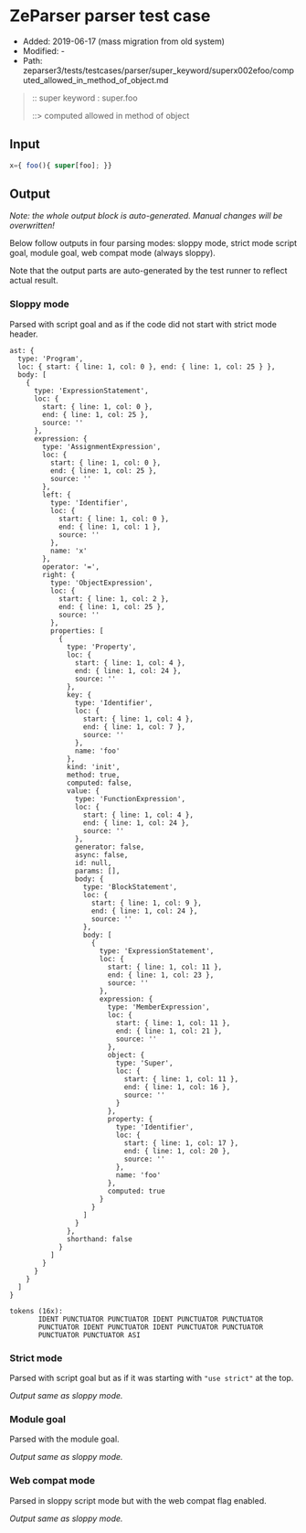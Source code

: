 # ZeParser parser test case

- Added: 2019-06-17 (mass migration from old system)
- Modified: -
- Path: zeparser3/tests/testcases/parser/super_keyword/superx002efoo/computed_allowed_in_method_of_object.md

> :: super keyword : super.foo
>
> ::> computed allowed in method of object

## Input

`````js
x={ foo(){ super[foo]; }}
`````

## Output

_Note: the whole output block is auto-generated. Manual changes will be overwritten!_

Below follow outputs in four parsing modes: sloppy mode, strict mode script goal, module goal, web compat mode (always sloppy).

Note that the output parts are auto-generated by the test runner to reflect actual result.

### Sloppy mode

Parsed with script goal and as if the code did not start with strict mode header.

`````
ast: {
  type: 'Program',
  loc: { start: { line: 1, col: 0 }, end: { line: 1, col: 25 } },
  body: [
    {
      type: 'ExpressionStatement',
      loc: {
        start: { line: 1, col: 0 },
        end: { line: 1, col: 25 },
        source: ''
      },
      expression: {
        type: 'AssignmentExpression',
        loc: {
          start: { line: 1, col: 0 },
          end: { line: 1, col: 25 },
          source: ''
        },
        left: {
          type: 'Identifier',
          loc: {
            start: { line: 1, col: 0 },
            end: { line: 1, col: 1 },
            source: ''
          },
          name: 'x'
        },
        operator: '=',
        right: {
          type: 'ObjectExpression',
          loc: {
            start: { line: 1, col: 2 },
            end: { line: 1, col: 25 },
            source: ''
          },
          properties: [
            {
              type: 'Property',
              loc: {
                start: { line: 1, col: 4 },
                end: { line: 1, col: 24 },
                source: ''
              },
              key: {
                type: 'Identifier',
                loc: {
                  start: { line: 1, col: 4 },
                  end: { line: 1, col: 7 },
                  source: ''
                },
                name: 'foo'
              },
              kind: 'init',
              method: true,
              computed: false,
              value: {
                type: 'FunctionExpression',
                loc: {
                  start: { line: 1, col: 4 },
                  end: { line: 1, col: 24 },
                  source: ''
                },
                generator: false,
                async: false,
                id: null,
                params: [],
                body: {
                  type: 'BlockStatement',
                  loc: {
                    start: { line: 1, col: 9 },
                    end: { line: 1, col: 24 },
                    source: ''
                  },
                  body: [
                    {
                      type: 'ExpressionStatement',
                      loc: {
                        start: { line: 1, col: 11 },
                        end: { line: 1, col: 23 },
                        source: ''
                      },
                      expression: {
                        type: 'MemberExpression',
                        loc: {
                          start: { line: 1, col: 11 },
                          end: { line: 1, col: 21 },
                          source: ''
                        },
                        object: {
                          type: 'Super',
                          loc: {
                            start: { line: 1, col: 11 },
                            end: { line: 1, col: 16 },
                            source: ''
                          }
                        },
                        property: {
                          type: 'Identifier',
                          loc: {
                            start: { line: 1, col: 17 },
                            end: { line: 1, col: 20 },
                            source: ''
                          },
                          name: 'foo'
                        },
                        computed: true
                      }
                    }
                  ]
                }
              },
              shorthand: false
            }
          ]
        }
      }
    }
  ]
}

tokens (16x):
       IDENT PUNCTUATOR PUNCTUATOR IDENT PUNCTUATOR PUNCTUATOR
       PUNCTUATOR IDENT PUNCTUATOR IDENT PUNCTUATOR PUNCTUATOR
       PUNCTUATOR PUNCTUATOR ASI
`````

### Strict mode

Parsed with script goal but as if it was starting with `"use strict"` at the top.

_Output same as sloppy mode._

### Module goal

Parsed with the module goal.

_Output same as sloppy mode._

### Web compat mode

Parsed in sloppy script mode but with the web compat flag enabled.

_Output same as sloppy mode._
